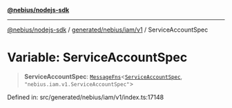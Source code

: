 [**@nebius/nodejs-sdk**](../../../../../README.md)

---

[@nebius/nodejs-sdk](../../../../../README.md) / [generated/nebius/iam/v1](../README.md) / ServiceAccountSpec

# Variable: ServiceAccountSpec

> **ServiceAccountSpec**: [`MessageFns`](../../../../../runtime/protos/core/interfaces/MessageFns.md)\<[`ServiceAccountSpec`](../interfaces/ServiceAccountSpec.md), `"nebius.iam.v1.ServiceAccountSpec"`\>

Defined in: src/generated/nebius/iam/v1/index.ts:17148
